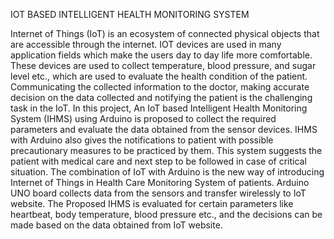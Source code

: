 
IOT BASED INTELLIGENT HEALTH MONITORING SYSTEM


Internet of Things (IoT) is an ecosystem of connected physical objects that are accessible through the internet. IOT devices are used in many application fields which make the users day to day life more comfortable. These devices are used to collect temperature, blood pressure, and sugar level etc., which are used to evaluate the health condition of the patient. Communicating the collected information to the doctor, making accurate decision on the data collected and notifying the patient is the challenging task in the IoT.
In this project, An IoT based Intelligent Health Monitoring System (IHMS) using Arduino is proposed to collect the required parameters and evaluate the data obtained from the sensor devices. IHMS with Arduino also gives the notifications to patient with possible precautionary measures to be practiced by them.
This system suggests the patient with medical care and next step to be followed in case of critical situation. The combination of IoT with Arduino is the new way of introducing Internet of Things in Health Care Monitoring System of patients. Arduino UNO board collects data from the sensors and transfer wirelessly to IoT website. The Proposed IHMS is evaluated for certain parameters like heartbeat, body temperature, blood pressure etc., and the decisions can be made based on the data obtained from IoT website.
